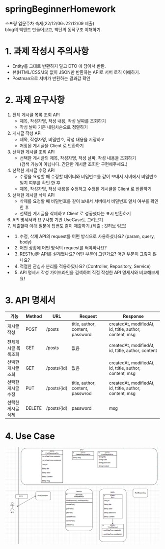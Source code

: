 # springBeginnerHomework
스프링 입문주차 숙제(22/12/06~22/12/09 제출)  
blog의 백엔드 만들어보고, 백단의 동작구조 이해하기.  

# 1. 과제 작성시 주의사항  
- Entity를 그대로 반환하지 말고 DTO 에 담아서 반환.  
- 뷰(HTML/CSS/JS) 없이 JSON만 반환하는 API로 서버 로직 이해하기.  
- Postman으로 서버가 반환하는 결과값 확인

# 2. 과제 요구사항  
1. 전체 게시글 목록 조회 API  
    - 제목, 작성자명, 작성 내용, 작성 날짜를 조회하기  
    - 작성 날짜 기준 내림차순으로 정렬하기  
2. 게시글 작성 API  
    - 제목, 작성자명, 비밀번호, 작성 내용을 저장하고  
    - 저장된 게시글을 Client 로 반환하기  
3. 선택한 게시글 조회 API  
    - 선택한 게시글의 제목, 작성자명, 작성 날짜, 작성 내용을 조회하기   
    (검색 기능이 아닙니다. 간단한 게시글 조회만 구현해주세요.)  
4. 선택한 게시글 수정 API  
    - 수정을 요청할 때 수정할 데이터와 비밀번호를 같이 보내서 서버에서 비밀번호 일치 여부를 확인 한 후  
    - 제목, 작성자명, 작성 내용을 수정하고 수정된 게시글을 Client 로 반환하기  
5. 선택한 게시글 삭제 API  
    - 삭제를 요청할 때 비밀번호를 같이 보내서 서버에서 비밀번호 일치 여부를 확인 한 후  
    - 선택한 게시글을 삭제하고 Client 로 성공했다는 표시 반환하기  
6. API 명세서와 요구사항 기반 UseCase도 그려보기 
7. 제출할때 아래 질문에 답변도 같이 제출하기.(제출 : 깃허브 링크)  
  - 1. 수정, 삭제 API의 request를 어떤 방식으로 사용하셨나요? (param, query, body)   
  - 2. 어떤 상황에 어떤 방식의 request를 써야하나요?  
  - 3. RESTful한 API를 설계했나요? 어떤 부분이 그런가요? 어떤 부분이 그렇지 않나요?   
  - 4. 적절한 관심사 분리를 적용하였나요? (Controller, Repository, Service)  
  - 5. API 명세서 작성 가이드라인을 검색하여 직접 작성한 API 명세서와 비교해보세요!  

# 3. API 명세서 


| 기능 | Method | URL | Request | Response |
| ---   |        --- | ---   |       --- |          --- | 
| 게시글 작성  | POST | /posts | title, author, content, password| createdAt, modifiedAt, id, ttitle, author, content, msg |  
| 전체게시글 목록조회 | GET | /posts | 없음 | createdAt, modifiedAt, id, ttitle, author, content |  
| 선택한 게시글 조회 | GET | /posts/{id} | 없음 | createdAt, modifiedAt, id, ttitle, author, content, msg |  
| 선택한 게시글 수정 | PUT | /posts/{id} | title, author, content, passwrod | createdAt, modifiedAt, id, ttitle, author, content, msg  |  
| 선택한 게시글 삭제  | DELETE | /posts/{id} | password | msg |  

#  4. Use Case
![usecase](/03.PNG)   
